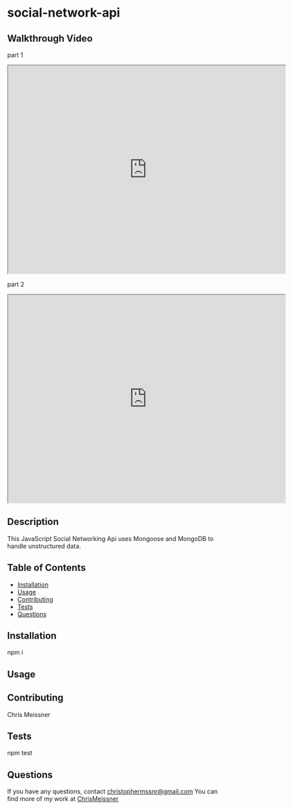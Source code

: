 # social-network-api

## Walkthrough Video
part 1
<iframe src="https://drive.google.com/file/d/11A_6CaAcFlvrejmgOgRz5tgiQ7HbgT8c/preview" width="640" height="480"></iframe>

part 2
<iframe src="https://drive.google.com/file/d/1hdsyQVHSOl0qMtJ5Jc1oYjOQ8cq6sMyO/preview" width="640" height="480"></iframe>


## Description
This JavaScript Social Networking Api uses Mongoose and MongoDB to handle unstructured data. 

## Table of Contents
* [Installation](#installation)
* [Usage](#usage)
* [Contributing](#contributing)
* [Tests](#tests)
* [Questions](#questions)

## Installation
npm i

## Usage


## Contributing
Chris Meissner

## Tests
npm test

## Questions
If you have any questions, contact christophermssnr@gmail.com
You can find more of my work at [ChrisMeissner](https://github.com/ChrisMeissner)
